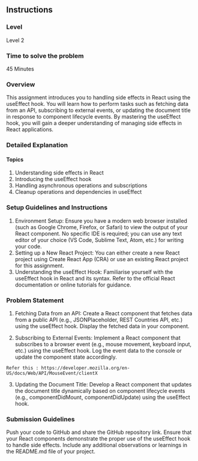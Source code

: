 ## Instructions
### Level
Level 2

### Time to solve the problem
45 Minutes

### Overview
This assignment introduces you to handling side effects in React using the useEffect hook. You will learn how to perform tasks such as fetching data from an API, subscribing to external events, or updating the document title in response to component lifecycle events. By mastering the useEffect hook, you will gain a deeper understanding of managing side effects in React applications.

### Detailed Explanation
#### Topics
1. Understanding side effects in React
2. Introducing the useEffect hook
3. Handling asynchronous operations and subscriptions
4. Cleanup operations and dependencies in useEffect

### Setup Guidelines and Instructions
1. Environment Setup: Ensure you have a modern web browser installed (such as Google Chrome, Firefox, or Safari) to view the output of your React component. No specific IDE is required; you can use any text editor of your choice (VS Code, Sublime Text, Atom, etc.) for writing your code.
2. Setting up a New React Project: You can either create a new React project using Create React App (CRA) or use an existing React project for this assignment.
3. Understanding the useEffect Hook: Familiarise yourself with the useEffect hook in React and its syntax. Refer to the official React documentation or online tutorials for guidance.

### Problem Statement
1. Fetching Data from an API: Create a React component that fetches data from a public API (e.g., JSONPlaceholder, REST Countries API, etc.) using the useEffect hook. Display the fetched data in your component.

2. Subscribing to External Events: Implement a React component that subscribes to a browser event (e.g., mouse movement, keyboard input, etc.) using the useEffect hook. Log the event data to the console or update the component state accordingly.

```Refer this : https://developer.mozilla.org/en-US/docs/Web/API/MouseEvent/clientX```

3. Updating the Document Title: Develop a React component that updates the document title dynamically based on component lifecycle events (e.g., componentDidMount, componentDidUpdate) using the useEffect hook.

### Submission Guidelines
Push your code to GitHub and share the GitHub repository link.
Ensure that your React components demonstrate the proper use of the useEffect hook to handle side effects.
Include any additional observations or learnings in the README.md file of your project.